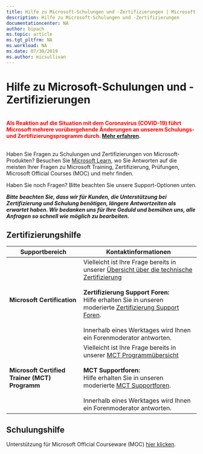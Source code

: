 ```yaml
---
title: Hilfe zu Microsoft-Schulungen und -Zertifizierungen | Microsoft Docs
description: Hilfe zu Microsoft-Schulungen und -Zertifizierungen
documentationcenter: NA
author: bipach
ms.topic: article
ms.tgt_pltfrm: NA
ms.workload: NA
ms.date: 07/30/2019
ms.author: micsullivan
---
```

# Hilfe zu Microsoft-Schulungen und -Zertifizierungen

<div style='color&#58; red;'><strong><font color="red"><br/>Als Reaktion auf die Situation mit dem Coronavirus (COVID-19) führt Microsoft mehrere vorübergehende Änderungen an unserem Schulungs- und Zertifizierungsprogramm durch. <a href='/learn/certifications/posts/an-important-update-on-microsoft-training-and-certification'>Mehr erfahren</a>.</font></strong><br/><br/></div>

Haben Sie Fragen zu Schulungen und Zertifizierungen von Microsoft-Produkten? Besuchen Sie [Microsoft Learn](/learn/certificationss/), wo Sie Antworten auf die meisten Ihrer Fragen zu Microsoft Training, Zertifizierung, Prüfungen, Microsoft Official Courses (MOC) und mehr finden.

Haben Sie noch Fragen? Bitte beachten Sie unsere Support-Optionen unten.

***Bitte beachten Sie, dass wir für Kunden, die Unterstützung bei Zertifizierung und Schulung benötigen, längere Antwortzeiten als erwartet haben. Wir bedanken uns für Ihre Geduld und bemühen uns, alle Anfragen so schnell wie möglich zu bearbeiten.***

## Zertifizierungshilfe

| Supportbereich | Kontaktinformationen |
| ------------- | --- |
| **Microsoft Certification** | Vielleicht ist Ihre Frage bereits in unserer [Übersicht über die technische Zertifizierung](https://www.microsoft.com/learning/certification-overview.aspx) <br/><br/>  **Zertifizierung Support Foren:** <br/>Hilfe erhalten Sie in unseren moderierte [Zertifizierung Support Foren](https://aka.ms/MCPForum).<br/><br/>  Innerhalb eines Werktages wird Ihnen ein Forenmoderator antworten. |
| **Microsoft Certified Trainer (MCT) Programm** | Vielleicht ist Ihre Frage bereits in unserer [MCT Programmübersicht](https://www.microsoft.com/learning/mct-certification.aspx)<br/><br/>  **MCT Supportforen:** <br/> Hilfe erhalten Sie in unseren moderierte [MCT Supportforen](https://aka.ms/MCTForum).<br/><br/> Innerhalb eines Werktages wird Ihnen ein Forenmoderator antworten. |

## Schulungshilfe

Unterstützung für Microsoft Official Courseware (MOC) [hier klicken](https://docs.microsoft.com/learn/certifications/certification-and-training-help).